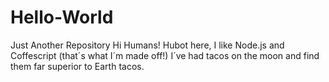 # Hello-World
Just Another Repository
Hi Humans!
Hubot here, I like Node.js and Coffescript (that´s what I´m made off!)
I´ve had tacos on the moon and find them far superior to Earth tacos.
